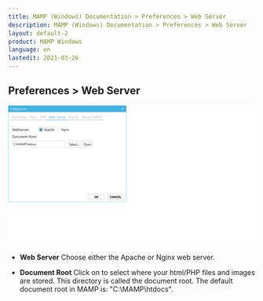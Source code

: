 ```yaml
---
title: MAMP (Windows) Documentation > Preferences > Web Server
description: MAMP (Windows) Documentation > Preferences > Web Server
layout: default-2
product: MAMP Windows
language: en
lastedit: 2021-03-26
---
```


## Preferences > Web Server

![MAMP](/en/MAMP-Windows/Preferences/Web-Server/WebServer.png)

*   **Web Server**
   Choose either the Apache or Nginx web server.

*   **Document Root** 
   Click on to select where your html/PHP files and images are stored. This directory is called the document root. The default document root in MAMP is: "C:\MAMP\htdocs".